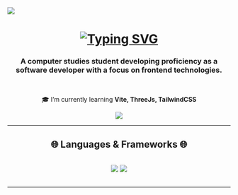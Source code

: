 <img  left_color = "#FF0000" src="https://visitor-badge.laobi.icu/badge?page_id=MiernikA.MiernikA&left_text=NumberOfVisits&left_color=black&right_color=navy" />

<h1 align="center">
<a href="https://git.io/typing-svg"><img src="https://readme-typing-svg.herokuapp.com?font=Arial+Black&weight=500&size=28&duration=3000&pause=500&color=000080&center=true&vCenter=true&random=false&width=435&lines=Hi+There!+%F0%9F%91%8B;+I'm+Adrian!" alt="Typing SVG" /></a>
</h1>

<h3 align="center">A computer studies student developing proficiency as a software developer with a focus on frontend technologies.</h3>

<br/>

<div align="center">
 
 🎓 I’m currently learning **Vite, ThreeJs, TailwindCSS**

 </div>
 
<div align="center" > 
  <a href="https://miernika.github.io/about-me/" target="_blank">
     <img src="https://img.shields.io/badge/CHECK%20MY%20PORTFOLIO!-000000?style=for-the-badge&logo=github&logoColor=white target="_blank" />
  </a>
</div>

<hr/>
<h2 align="center">🌐 Languages & Frameworks 🌐</h2>
<br/>
<div align="center">
     <img src="https://skillicons.dev/icons?i=css,tailwind,threejs,html,js,react,jest,nodejs,ts,wordpress" />
     <img src="https://skillicons.dev/icons?i=css,cpp,laravel,php,py" />
</div>

<br/>
<hr/>
 
